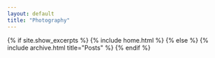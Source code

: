 ```yaml
---
layout: default
title: "Photography"
---
```


{% if site.show_excerpts %}
  {% include home.html %}
{% else %}
  {% include archive.html title="Posts" %}
{% endif %}
